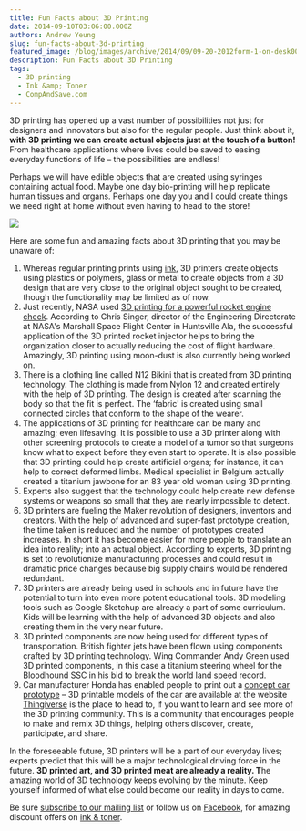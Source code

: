 ```yaml
---
title: Fun Facts about 3D Printing
date: 2014-09-10T03:06:00.000Z
authors: Andrew Yeung
slug: fun-facts-about-3d-printing
featured_image: /blog/images/archive/2014/09/09-20-2012form-1-on-desk00-1348689824.jpg
description: Fun Facts about 3D Printing
tags:
  - 3D printing
  - Ink &amp; Toner
  - CompAndSave.com
---
```

3D printing has opened up a vast number of possibilities not just for designers and innovators but also for the regular people. Just think about it, **with 3D printing we can create actual objects just at the touch of a button!** From healthcare applications where lives could be saved to easing everyday functions of life – the possibilities are endless! 

 Perhaps we will have edible objects that are created using syringes containing actual food. Maybe one day bio-printing will help replicate human tissues and organs. Perhaps one day you and I could create things we need right at home without even having to head to the store!

[![](/blog/images/09-20-2012form-1-on-desk00-1348689824.jpg)](/blog/images/09-20-2012form-1-on-desk00-1348689824.jpg)

Here are some fun and amazing facts about 3D printing that you may be unaware of:

1. Whereas regular printing prints using [ink](https://www.compandsave.com/), 3D printers create objects using plastics or polymers, glass or metal to create objects from a 3D design that are very close to the original object sought to be created, though the functionality may be limited as of now.
2. Just recently, NASA used [3D printing for a powerful rocket engine check](https://www.nasa.gov/news-release/nasa-tests-limits-of-3-d-printing-with-powerful-rocket-engine-check/). According to Chris Singer, director of the Engineering Directorate at NASA's Marshall Space Flight Center in Huntsville Ala, the successful application of the 3D printed rocket injector helps to bring the organization closer to actually reducing the cost of flight hardware. Amazingly, 3D printing using moon-dust is also currently being worked on.
3. There is a clothing line called N12 Bikini that is created from 3D printing technology. The clothing is made from Nylon 12 and created entirely with the help of 3D printing. The design is created after scanning the body so that the fit is perfect. The ‘fabric' is created using small connected circles that conform to the shape of the wearer.
4. The applications of 3D printing for healthcare can be many and amazing; even lifesaving. It is possible to use a 3D printer along with other screening protocols to create a model of a tumor so that surgeons know what to expect before they even start to operate. It is also possible that 3D printing could help create artificial organs; for instance, it can help to correct deformed limbs. Medical specialist in Belgium actually created a titanium jawbone for an 83 year old woman using 3D printing.
5. Experts also suggest that the technology could help create new defense systems or weapons so small that they are nearly impossible to detect.
6. 3D printers are fueling the Maker revolution of designers, inventors and creators. With the help of advanced and super-fast prototype creation, the time taken is reduced and the number of prototypes created increases. In short it has become easier for more people to translate an idea into reality; into an actual object. According to experts, 3D printing is set to revolutionize manufacturing processes and could result in dramatic price changes because big supply chains would be rendered redundant.
7. 3D printers are already being used in schools and in future have the potential to turn into even more potent educational tools. 3D modeling tools such as Google Sketchup are already a part of some curriculum. Kids will be learning with the help of advanced 3D objects and also creating them in the very near future.
8. 3D printed components are now being used for different types of transportation. British fighter jets have been flown using components crafted by 3D printing technology. Wing Commander Andy Green used 3D printed components, in this case a titanium steering wheel for the Bloodhound SSC in his bid to break the world land speed record.
9. Car manufacturer Honda has enabled people to print out a [concept car prototype](https://www.honda-3d.com/) – 3D printable models of the car are available at the website [Thingiverse](https://www.thingiverse.com/) is the place to head to, if you want to learn and see more of the 3D printing community. This is a community that encourages people to make and remix 3D things, helping others discover, create, participate, and share.

In the foreseeable future, 3D printers will be a part of our everyday lives; experts predict that this will be a major technological driving force in the future. **3D printed art, and 3D printed meat are already a reality. T**he amazing world of 3D technology keeps evolving by the minute. Keep yourself informed of what else could become our reality in days to come.

Be sure [subscribe to our mailing list](https://www.compandsave.com/welcome/subscribe/) or follow us on [Facebook](https://www.facebook.com/compandsave.ink), for amazing discount offers on [ink & toner](https://www.compandsave.com/).